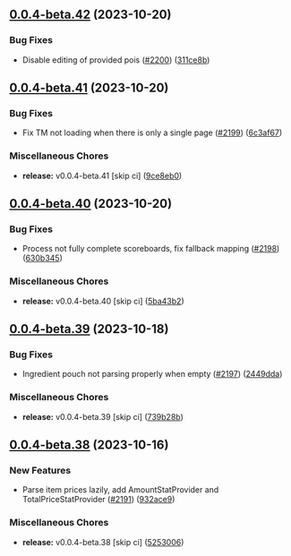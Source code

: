 ## [0.0.4-beta.42](https://github.com/Wynntils/Artemis/compare/v0.0.4-beta.41...v0.0.4-beta.42) (2023-10-20)


### Bug Fixes

* Disable editing of provided pois ([#2200](https://github.com/Wynntils/Artemis/issues/2200)) ([311ce8b](https://github.com/Wynntils/Artemis/commit/311ce8b692ff2b3e71331d70e454261b32fd5927))

## [0.0.4-beta.41](https://github.com/Wynntils/Artemis/compare/v0.0.4-beta.40...v0.0.4-beta.41) (2023-10-20)


### Bug Fixes

* Fix TM not loading when there is only a single page ([#2199](https://github.com/Wynntils/Artemis/issues/2199)) ([6c3af67](https://github.com/Wynntils/Artemis/commit/6c3af679e5c4dd030b1c6a74dac4398c91c0cb76))


### Miscellaneous Chores

* **release:** v0.0.4-beta.41 [skip ci] ([9ce8eb0](https://github.com/Wynntils/Artemis/commit/9ce8eb0fe24b9d66fe49a3a36a934479a0c27ea7))

## [0.0.4-beta.40](https://github.com/Wynntils/Artemis/compare/v0.0.4-beta.39...v0.0.4-beta.40) (2023-10-20)


### Bug Fixes

* Process not fully complete scoreboards, fix fallback mapping ([#2198](https://github.com/Wynntils/Artemis/issues/2198)) ([630b345](https://github.com/Wynntils/Artemis/commit/630b34512c6f56f675eb1f49b8d72db79eadb4d7))


### Miscellaneous Chores

* **release:** v0.0.4-beta.40 [skip ci] ([5ba43b2](https://github.com/Wynntils/Artemis/commit/5ba43b239dae1999b4c1b2f31caf017a7fcdc47c))

## [0.0.4-beta.39](https://github.com/Wynntils/Artemis/compare/v0.0.4-beta.38...v0.0.4-beta.39) (2023-10-18)


### Bug Fixes

* Ingredient pouch not parsing properly when empty ([#2197](https://github.com/Wynntils/Artemis/issues/2197)) ([2449dda](https://github.com/Wynntils/Artemis/commit/2449dda57412cccc530c1427edcdc921f5ad1e9d))


### Miscellaneous Chores

* **release:** v0.0.4-beta.39 [skip ci] ([739b28b](https://github.com/Wynntils/Artemis/commit/739b28b566268a7fba6c60892d6dea8dc90530ed))

## [0.0.4-beta.38](https://github.com/Wynntils/Artemis/compare/v0.0.4-beta.37...v0.0.4-beta.38) (2023-10-16)


### New Features

* Parse item prices lazily, add AmountStatProvider and TotalPriceStatProvider ([#2191](https://github.com/Wynntils/Artemis/issues/2191)) ([932ace9](https://github.com/Wynntils/Artemis/commit/932ace9e3f50b428ef55901d41f07dc8a5db4861))


### Miscellaneous Chores

* **release:** v0.0.4-beta.38 [skip ci] ([5253006](https://github.com/Wynntils/Artemis/commit/52530061229f7015b0d0803cb07f3b0e558c5631))

